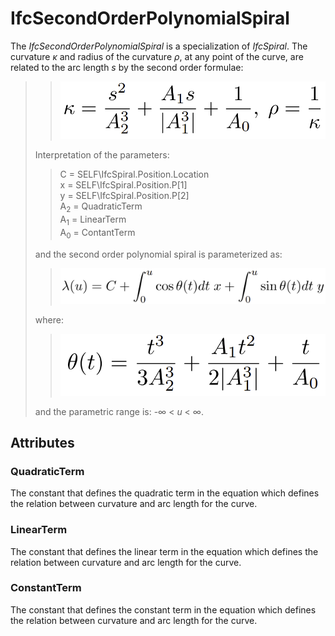 # IfcSecondOrderPolynomialSpiral

The _IfcSecondOrderPolynomialSpiral_ is a specialization of _IfcSpiral_. The curvature _κ_ and radius of the curvature _ρ_, at any point of the curve, are related to the arc length _s_ by the second order formulae:
>>
>> ![formula](../../../../figures/ifcsecondorderpolynomialspiral_curvature.PNG)
>> 
> Interpretation of the parameters:
>> 
>> 
>> C = SELF\IfcSpiral.Position.Location   
>> x = SELF\IfcSpiral.Position.P[1]   
>> y = SELF\IfcSpiral.Position.P[2]    
>> A<sub>2</sub> = QuadraticTerm  
>> A<sub>1</sub> = LinearTerm  
>> A<sub>0</sub> = ContantTerm  
>> 
> and the second order polynomial spiral is parameterized as:
>> 
>> ![formula](../../../../figures/ifcspiral_parameterization.PNG)
>>
> where:
>>
>> ![formula](../../../../figures/ifcsecondorderpolynomialspiral_theta.PNG)
>>
> and the parametric range is: -&infin; &lt; _u_ &lt; &infin;.

## Attributes

### QuadraticTerm
The constant that defines the quadratic term in the equation which defines the relation between curvature and arc length for the curve.

### LinearTerm
The constant that defines the linear term in the equation which defines the relation between curvature and arc length for the curve.

### ConstantTerm
The constant that defines the constant term in the equation which defines the relation between curvature and arc length for the curve.
